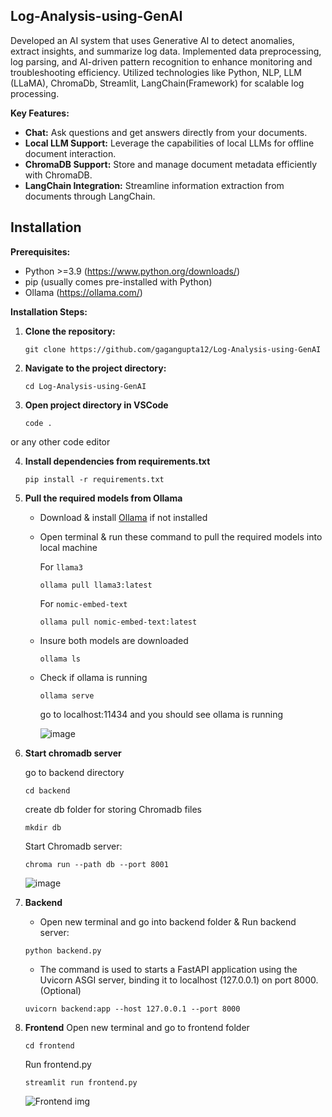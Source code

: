 ## Log-Analysis-using-GenAI

Developed an AI system that uses Generative AI to detect anomalies, extract insights, and summarize log data. Implemented data preprocessing, log parsing, and AI-driven pattern recognition to enhance monitoring and troubleshooting efficiency. Utilized technologies like Python, NLP, LLM (LLaMA), ChromaDb, Streamlit, LangChain(Framework) for scalable log processing.

**Key Features:**

* **Chat:** Ask questions and get answers directly from your documents.
* **Local LLM Support:** Leverage the capabilities of local LLMs for offline document interaction.
* **ChromaDB Support:** Store and manage document metadata efficiently with ChromaDB.
* **LangChain Integration:** Streamline information extraction from documents through LangChain.

## Installation

**Prerequisites:**

* Python >=3.9 (https://www.python.org/downloads/)
* pip (usually comes pre-installed with Python)
* Ollama (https://ollama.com/)

**Installation Steps:**

1. **Clone the repository:**

   ```
   git clone https://github.com/gagangupta12/Log-Analysis-using-GenAI
   ```
2. **Navigate to the project directory:**

   ```
   cd Log-Analysis-using-GenAI
   ```

3. **Open project directory in VSCode**

   ```
   code .
   ```
or any other code editor

4. **Install dependencies from requirements.txt**
   ```
   pip install -r requirements.txt
   ```

5. **Pull the required models from Ollama**
   
   - Download & install [Ollama](https://ollama.com/) if not installed
   - Open terminal & run these command to pull the required models into local machine
     
     For `llama3`
     ```
     ollama pull llama3:latest
     ```    
     For `nomic-embed-text`
     ```
     ollama pull nomic-embed-text:latest
     ``` 
   - Insure both models are downloaded
     ```
     ollama ls
     ```
   - Check if ollama is running
     ```
     ollama serve
     ```
     go to localhost:11434 and you should see
     ollama is running

     ![image](https://github.com/user-attachments/assets/842761f0-8641-4ada-9aa0-32baac84500f)


6. **Start chromadb server**

   go to backend directory
   ```
   cd backend
   ```
   create db folder for storing Chromadb files
   ```
   mkdir db
   ```
   Start Chromadb server:
   ```
   chroma run --path db --port 8001
   ```

   ![image](https://github.com/user-attachments/assets/59da7a0b-aedb-4a54-9bc7-92032758e653)

7. **Backend**
   - Open new terminal and go into backend folder & Run backend server:
   ```
   python backend.py
   ```
   - The command is used to starts a FastAPI application using the Uvicorn ASGI server, binding it to localhost (127.0.0.1) on port 8000.(Optional)
   ```
   uvicorn backend:app --host 127.0.0.1 --port 8000
   ```

8. **Frontend**
   Open new terminal and go to frontend folder
   ```
   cd frontend
   ```
   Run frontend.py
   ```
   streamlit run frontend.py
   ```
   ![Frontend img](https://github.com/user-attachments/assets/5f3949c1-f663-4a99-8c69-df734cf19228)

   



